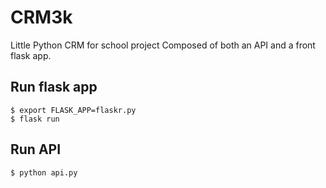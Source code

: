 # CRM3k
Little Python CRM for school project
Composed of both an API and a front flask app.

Run flask app
-------

	$ export FLASK_APP=flaskr.py
	$ flask run
  
  
Run API
-------

	$ python api.py

